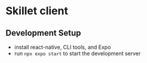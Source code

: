 # Skillet client

## Development Setup
- install react-native, CLI tools, and Expo
- run `npx expo start` to start the development server
